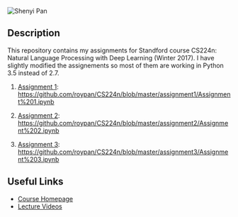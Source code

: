 ![Shenyi Pan](http://i.imgur.com/4l6r8pv.png)

## Description
This repository contains my assignments for Standford course CS224n: Natural Language Processing with Deep Learning (Winter 2017). I have slightly modified the assignements so most of them are working in Python 3.5 instead of 2.7.

1. [Assignment 1](http://web.stanford.edu/class/cs224n/assignment1/): https://github.com/roypan/CS224n/blob/master/assignment1/Assignment%201.ipynb

2. [Assignment 2](http://web.stanford.edu/class/cs224n/assignment2/index.html/): https://github.com/roypan/CS224n/blob/master/assignment2/Assignment%202.ipynb

3. [Assignment 3](http://web.stanford.edu/class/cs224n/assignment3/index.html): https://github.com/roypan/CS224n/blob/master/assignment3/Assignment%203.ipynb

## Useful Links
- [Course Homepage](http://web.stanford.edu/class/cs224n/index.html)
- [Lecture Videos](https://www.youtube.com/playlist?list=PL3FW7Lu3i5Jsnh1rnUwq_TcylNr7EkRe6)
